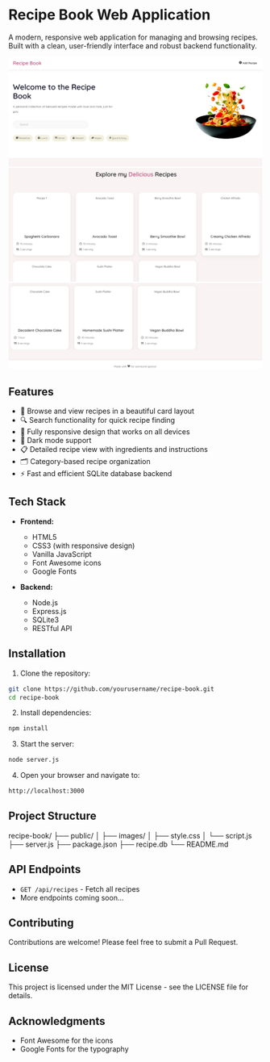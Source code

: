# Recipe Book Web Application

A modern, responsive web application for managing and browsing recipes. Built with a clean, user-friendly interface and robust backend functionality.

![Recipe Book Screenshot](public/images/preview-1.png)
![Recipe Book Screenshot](public/images/preview-3.png)
![Recipe Book Screenshot](public/images/preview-2.png)

## Features

- 🍳 Browse and view recipes in a beautiful card layout
- 🔍 Search functionality for quick recipe finding
- 📱 Fully responsive design that works on all devices
- 🌙 Dark mode support
- 📋 Detailed recipe view with ingredients and instructions
- 🗂️ Category-based recipe organization
- ⚡ Fast and efficient SQLite database backend

## Tech Stack

- **Frontend:**
  - HTML5
  - CSS3 (with responsive design)
  - Vanilla JavaScript
  - Font Awesome icons
  - Google Fonts

- **Backend:**
  - Node.js
  - Express.js
  - SQLite3
  - RESTful API

## Installation

1. Clone the repository:

```bash
git clone https://github.com/yourusername/recipe-book.git
cd recipe-book
```

2. Install dependencies:

```bash
npm install
```

3. Start the server:

```bash
node server.js
```
4. Open your browser and navigate to:

```bash
http://localhost:3000
```


## Project Structure

recipe-book/
├── public/
│ ├── images/
│ ├── style.css
│ └── script.js
├── server.js
├── package.json
├── recipe.db
└── README.md


## API Endpoints

- `GET /api/recipes` - Fetch all recipes
- More endpoints coming soon...

## Contributing

Contributions are welcome! Please feel free to submit a Pull Request.

## License

This project is licensed under the MIT License - see the LICENSE file for details.

## Acknowledgments

- Font Awesome for the icons
- Google Fonts for the typography